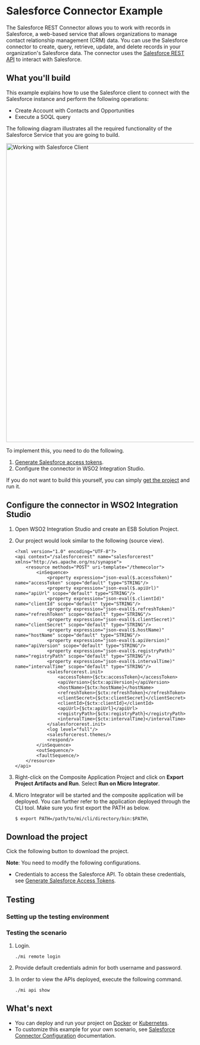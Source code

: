 # Salesforce Connector Example

The Salesforce REST Connector allows you to work with records in Salesforce, a web-based service that allows organizations to manage contact relationship management (CRM) data. You can use the Salesforce connector to create, query, retrieve, update, and delete records in your organization's Salesforce data. The connector uses the [Salesforce REST API](https://developer.salesforce.com/docs/atlas.en-us.api_rest.meta/api_rest/intro_what_is_rest_api.htm) to interact with Salesforce.

## What you'll build

This example explains how to use the Salesforce client to connect with the Salesforce instance and perform the 
following operations:

* Create Account with Contacts and Opportunities
* Execute a SOQL query

The following diagram illustrates all the required functionality of the Salesforce Service that you are going to build.

<p><img src="/assets/img/connectors/working-with-sf-client.png" title="Working with Salesforce Client" width="800" alt="Working with Salesforce Client" /></p>

To implement this, you need to do the following.

1. [Generate Salesforce access tokens](../sf-access-token-generation.md).
2. Configure the connector in WSO2 Integration Studio.

If you do not want to build this yourself, you can simply [get the project](#get-the-project) and run it.

## Configure the connector in WSO2 Integration Studio

1. Open WSO2 Integration Studio and create an ESB Solution Project.
2. Our project would look similar to the following (source view).

    ```
    <?xml version="1.0" encoding="UTF-8"?>
    <api context="/salesforcerest" name="salesforcerest" xmlns="http://ws.apache.org/ns/synapse">
        <resource methods="POST" uri-template="/themecolor">
            <inSequence>
                <property expression="json-eval($.accessToken)" name="accessToken" scope="default" type="STRING"/>
                <property expression="json-eval($.apiUrl)" name="apiUrl" scope="default" type="STRING"/>
                <property expression="json-eval($.clientId)" name="clientId" scope="default" type="STRING"/>
                <property expression="json-eval($.refreshToken)" name="refreshToken" scope="default" type="STRING"/>
                <property expression="json-eval($.clientSecret)" name="clientSecret" scope="default" type="STRING"/>
                <property expression="json-eval($.hostName)" name="hostName" scope="default" type="STRING"/>
                <property expression="json-eval($.apiVersion)" name="apiVersion" scope="default" type="STRING"/>
                <property expression="json-eval($.registryPath)" name="registryPath" scope="default" type="STRING"/>
                <property expression="json-eval($.intervalTime)" name="intervalTime" scope="default" type="STRING"/>
                <salesforcerest.init>
                    <accessToken>{$ctx:accessToken}</accessToken>
                    <apiVersion>{$ctx:apiVersion}</apiVersion>
                    <hostName>{$ctx:hostName}</hostName>
                    <refreshToken>{$ctx:refreshToken}</refreshToken>
                    <clientSecret>{$ctx:clientSecret}</clientSecret>
                    <clientId>{$ctx:clientId}</clientId>
                    <apiUrl>{$ctx:apiUrl}</apiUrl>
                    <registryPath>{$ctx:registryPath}</registryPath>
                    <intervalTime>{$ctx:intervalTime}</intervalTime>
                </salesforcerest.init>
                <log level="full"/>
                <salesforcerest.themes/>
                <respond/>
            </inSequence>
            <outSequence/>
            <faultSequence/>
        </resource>
    </api>

    ```

3. Right-click on the Composite Application Project and click on **Export Project Artifacts and Run**. Select **Run on Micro Integrator**.
4. Micro Integrator will be started and the composite application will be deployed. You can further refer to the application deployed through the CLI tool. Make sure you first export the PATH as below.

    ```
    $ export PATH=/path/to/mi/cli/directory/bin:$PATH\
    ```

## Download the project

Cick the following button to download the project.

**Note**: You need to modify the following configurations.

* Credentials to access the Salesforce API. To obtain these credentials, see [Generate Salesforce Access Tokens](../sf-access-token-generation.md).


## Testing

### Setting up the testing environment



### Testing the scenario

1. Login.

    ```
    ./mi remote login
    ```

2. Provide default credentials admin for both username and password.
3. In order to view the APIs deployed, execute the following command.

    ```
    ./mi api show
    ```

## What's next

* You can deploy and run your project on [Docker](../../../setup/installation/run_in_docker.md) or [Kubernetes](../../../setup/installation/run_in_kubernetes.md).
* To customize this example for your own scenario, see [Salesforce Connector Configuration](../sf-connector-configuration.md) documentation.
